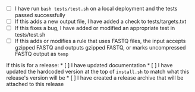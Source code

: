 * [ ] I have run `bash tests/test.sh` on a local deployment and the tests passed successfully
* [ ] If this adds a new output file, I have added a check to tests/targets.txt
* [ ] If this fixes a bug, I have added or modified an appropriate test in tests/test.sh
* [ ] If this adds or modifies a rule that uses FASTQ files, the input accepts gzipped FASTQ and outputs gzipped FASTQ, or marks uncompressed FASTQ output as `temp`

If this is for a release:
    * [ ] I have updated documentation
    * [ ] I have updated the hardcoded version at the top of `install.sh` to match what this release's version will be
    * [ ] I have created a release archive that will be attached to this release